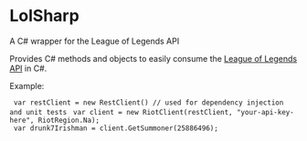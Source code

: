 # LolSharp
A C# wrapper for the League of Legends API

Provides C# methods and objects to easily consume the [League of Legends API](https://developer.riotgames.com) in C#. 

Example:

` var restClient = new RestClient() // used for dependency injection and unit tests`
` var client = new RiotClient(restClient, "your-api-key-here", RiotRegion.Na);`  
` var drunk7Irishman = client.GetSummoner(25886496);`
